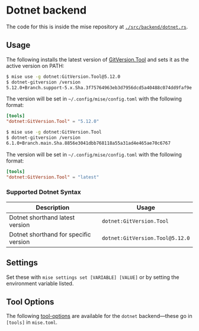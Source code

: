 # Dotnet backend

The code for this is inside the mise repository at [`./src/backend/dotnet.rs`](https://github.com/jdx/mise/blob/main/src/backend/dotnet.rs).

## Usage

The following installs the latest version of [GitVersion.Tool](https://gitversion.net/) and
sets it as the active version on PATH:

```sh
$ mise use -g dotnet:GitVersion.Tool@5.12.0
$ dotnet-gitversion /version
5.12.0+Branch.support-5.x.Sha.3f75764963eb3d7956dcd5a40488c074dd9faf9e
```

The version will be set in `~/.config/mise/config.toml` with the following format:

```toml
[tools]
"dotnet:GitVersion.Tool" = "5.12.0"
```

```sh
$ mise use -g dotnet:GitVersion.Tool
$ dotnet-gitversion /version
6.1.0+Branch.main.Sha.8856e3041dbb768118a55a31ad4e465ae70c6767
```

The version will be set in `~/.config/mise/config.toml` with the following format:

```toml
[tools]
"dotnet:GitVersion.Tool" = "latest"
```

### Supported Dotnet Syntax

| Description                           | Usage                           |
| ------------------------------------- | ------------------------------- |
| Dotnet shorthand latest version       | `dotnet:GitVersion.Tool`        |
| Dotnet shorthand for specific version | `dotnet:GitVersion.Tool@5.12.0` |

## Settings

Set these with `mise settings set [VARIABLE] [VALUE]` or by setting the environment variable listed.

<script setup>
import Settings from '/components/settings.vue';
</script>
<Settings child="dotnet" :level="3" />

## Tool Options

The following [tool-options](/dev-tools/#tool-options) are available for the `dotnet` backend—these
go in `[tools]` in `mise.toml`.
